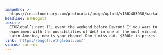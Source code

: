 ```yaml
---
imageSrc: >-
  https://res.cloudinary.com/protocolai/image/upload/v1662483938/hackathons/ethbogota_kfraxk.png
headline: ETHBogotá
text: >
  ETHGlobal’s next IRL event the weekend before Devcon! If you want to
  experiment with the possibilities of Web3 in one of the most vibrant cities in
  Latin America, now is your chance! Don't miss out. $300k+ in prizes.
link: 'https://bogota.ethglobal.com/'
status: current
---
```


